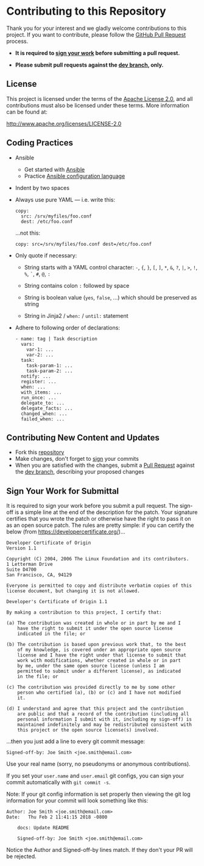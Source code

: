 Contributing to this Repository
===============================

Thank you for your interest and we gladly welcome contributions to this project. If you want to contribute, please follow the [GitHub Pull Request](https://help.github.com/en/github/collaborating-with-issues-and-pull-requests) process.

- **It is required to [sign your work](#sign-your-work-for-submittal) before submitting a pull request.**

- **Please submit pull requests against the [dev branch](https://github.com/IBM/ibm-spectrum-scale-install-infra/tree/dev), only.**


License
-------

This project is licensed under the terms of the [Apache License 2.0](LICENSE), and all contributions must also be licensed under these terms. More information can be found at:

http://www.apache.org/licenses/LICENSE-2.0


Coding Practices
----------------

- Ansible
  - Get started with [Ansible](https://docs.ansible.com/ansible/latest/user_guide/intro_getting_started.html#getting-started)
  - Practice [Ansible configuration language](https://www.ansible.com/use-cases/configuration-management)

- Indent by two spaces

- Always use pure YAML &mdash; i.e. write this:

  ```
  copy:
    src: /srv/myfiles/foo.conf
    dest: /etc/foo.conf
  ```

  ...not this:

  ```
  copy: src=/srv/myfiles/foo.conf dest=/etc/foo.conf
  ```

- Only quote if necessary:

  * String starts with a YAML control character: `-`, `{`, `}`, `[`, `]`, `*`, `&`, `?`, `|`, `>`, `!`, `%`, <code>&#96;</code>, `#`, `@`, `:`

  * String contains colon `:` followed by space

  * String is boolean value (`yes`, `false`, ...) which should be preserved as string

  * String in Jinja2 / `when:` / `until:` statement

- Adhere to following order of declarations:

  ```
  - name: tag | Task description
    vars:
      var-1: ...
      var-2: ...
    task:
      task-param-1: ...
      task-param-2: ...
    notify: ...
    register: ...
    when: ...
    with_items: ...
    run_once: ...
    delegate_to: ...
    delegate_facts: ...
    changed_when: ...
    failed_when: ...
  ```


Contributing New Content and Updates
------------------------------------

- Fork this [repository](https://github.com/IBM/ibm-spectrum-scale-install-infra)
- Make changes, don't forget to [sign](#sign-your-work-for-submittal) your commits
- When you are satisfied with the changes, submit a [Pull Request](https://help.github.com/en/github/collaborating-with-issues-and-pull-requests/about-pull-requests) against the [dev branch](https://github.com/IBM/ibm-spectrum-scale-install-infra/tree/dev), describing your proposed changes


Sign Your Work for Submittal
----------------------------

It is required to sign your work before you submit a pull request. The sign-off is a simple line at the end of the description for the patch. Your signature certifies that you wrote the patch or otherwise have the right to pass it on as an open source patch. The rules are pretty simple: if you can certify the below (from https://developercertificate.org/)...

```
Developer Certificate of Origin
Version 1.1

Copyright (C) 2004, 2006 The Linux Foundation and its contributors.
1 Letterman Drive
Suite D4700
San Francisco, CA, 94129

Everyone is permitted to copy and distribute verbatim copies of this
license document, but changing it is not allowed.

Developer's Certificate of Origin 1.1

By making a contribution to this project, I certify that:

(a) The contribution was created in whole or in part by me and I
    have the right to submit it under the open source license
    indicated in the file; or

(b) The contribution is based upon previous work that, to the best
    of my knowledge, is covered under an appropriate open source
    license and I have the right under that license to submit that
    work with modifications, whether created in whole or in part
    by me, under the same open source license (unless I am
    permitted to submit under a different license), as indicated
    in the file; or

(c) The contribution was provided directly to me by some other
    person who certified (a), (b) or (c) and I have not modified
    it.

(d) I understand and agree that this project and the contribution
    are public and that a record of the contribution (including all
    personal information I submit with it, including my sign-off) is
    maintained indefinitely and may be redistributed consistent with
    this project or the open source license(s) involved.
```

...then you just add a line to every git commit message:

```
Signed-off-by: Joe Smith <joe.smith@email.com>
```
Use your real name (sorry, no pseudonyms or anonymous contributions).

If you set your `user.name` and `user.email` git configs, you can sign your commit automatically with `git commit -s`.

Note: If your git config information is set properly then viewing the git log information for your commit will look something like this:

```
Author: Joe Smith <joe.smith@email.com>
Date:   Thu Feb 2 11:41:15 2018 -0800

    docs: Update README

    Signed-off-by: Joe Smith <joe.smith@email.com>
```

Notice the Author and Signed-off-by lines match. If they don't your PR will be rejected.
